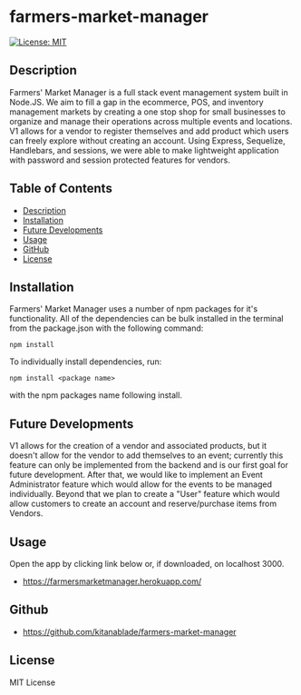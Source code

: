 # farmers-market-manager

[![License: MIT](https://img.shields.io/badge/License-MIT-yellow.svg)](https://opensource.org/licenses/MIT)
    
## Description

Farmers' Market Manager is a full stack event management system built in Node.JS.  We aim to fill a gap in the ecommerce, POS, and inventory management markets by creating a one stop shop for small businesses to organize and manage their operations across multiple events and locations.  V1 allows for a vendor to register themselves and add product which users can freely explore without creating an account.  Using Express, Sequelize, Handlebars, and sessions, we were able to make lightweight application with password and session protected features for vendors.

## Table of Contents
* [Description](#description)
* [Installation](#installation)
* [Future Developments](#future-developments)
* [Usage](#usage)
* [GitHub](#github)
* [License](#license)

## Installation
Farmers' Market Manager uses a number of npm packages for it's functionality.  All of the dependencies can be bulk installed in the terminal from the package.json with the following command:

```
npm install
```

To individually install dependencies, run:

```
npm install <package name>
```

with the npm packages name following install.

## Future Developments
V1 allows for the creation of a vendor and associated products, but it doesn't allow for the vendor to add themselves to an event;  currently this feature can only be implemented from the backend and is our first goal for future development.  After that, we would like to implement an Event Administrator feature which would allow for the events to be managed individually.  Beyond that we plan to create a "User" feature which would allow customers to create an account and reserve/purchase items from Vendors.

## Usage
Open the app by clicking link below or, if downloaded, on localhost 3000.
* https://farmersmarketmanager.herokuapp.com/

## Github
* https://github.com/kitanablade/farmers-market-manager

## License

MIT License